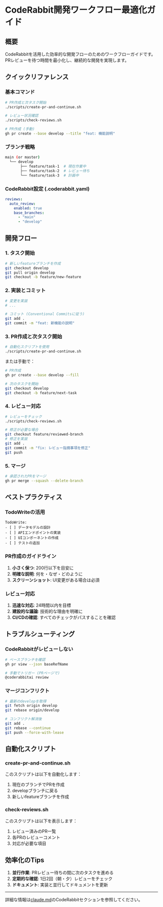 # CodeRabbit開発ワークフロー最適化ガイド

## 概要

CodeRabbitを活用した効率的な開発フローのためのワークフローガイドです。PRレビューを待つ時間を最小化し、継続的な開発を実現します。

## クイックリファレンス

### 基本コマンド

```bash
# PR作成と次タスク開始
./scripts/create-pr-and-continue.sh

# レビュー状況確認
./scripts/check-reviews.sh

# PR作成 (手動)
gh pr create --base develop --title "feat: 機能説明"
```

### ブランチ戦略

```bash
main (or master)
  └── develop
       ├── feature/task-1  # 現在作業中
       ├── feature/task-2  # レビュー待ち
       └── feature/task-3  # 計画中
```

### CodeRabbit設定 (.coderabbit.yaml)

```yaml
reviews:
  auto_review:
    enabled: true
    base_branches:
      - "main"
      - "develop"
```

## 開発フロー

### 1. タスク開始

```bash
# 新しいfeatureブランチを作成
git checkout develop
git pull origin develop
git checkout -b feature/new-feature
```

### 2. 実装とコミット

```bash
# 変更を実装
# ...

# コミット (Conventional Commitsに従う)
git add .
git commit -m "feat: 新機能の説明"
```

### 3. PR作成と次タスク開始

```bash
# 自動化スクリプトを使用
./scripts/create-pr-and-continue.sh
```

または手動で：

```bash
# PR作成
gh pr create --base develop --fill

# 次のタスクを開始
git checkout develop
git checkout -b feature/next-task
```

### 4. レビュー対応

```bash
# レビューをチェック
./scripts/check-reviews.sh

# 修正が必要な場合
git checkout feature/reviewed-branch
# 修正を実装
git add .
git commit -m "fix: レビュー指摘事項を修正"
git push
```

### 5. マージ

```bash
# 承認されたPRをマージ
gh pr merge --squash --delete-branch
```

## ベストプラクティス

### TodoWriteの活用

```text
TodoWrite:
- [ ] データモデルの設計
- [ ] APIエンドポイントの実装
- [ ] UIコンポーネントの作成
- [ ] テストの追加
```

### PR作成のガイドライン

1. **小さく保つ**: 200行以下を目安に
2. **明確な説明**: 何を・なぜ・どのように
3. **スクリーンショット**: UI変更がある場合は必須

### レビュー対応

1. **迅速な対応**: 24時間以内を目標
2. **建設的な議論**: 技術的な理由を明確に
3. **CI/CDの確認**: すべてのチェックがパスすることを確認

## トラブルシューティング

### CodeRabbitがレビューしない

```bash
# ベースブランチを確認
gh pr view --json baseRefName

# 手動でトリガー (PRページで)
@coderabbitai review
```

### マージコンフリクト

```bash
# 最新のdevelopを取得
git fetch origin develop
git rebase origin/develop

# コンフリクト解消後
git add .
git rebase --continue
git push --force-with-lease
```

## 自動化スクリプト

### create-pr-and-continue.sh

このスクリプトは以下を自動化します：
1. 現在のブランチでPRを作成
2. developブランチに戻る
3. 新しいfeatureブランチを作成

### check-reviews.sh

このスクリプトは以下を表示します：
1. レビュー済みのPR一覧
2. 各PRのレビューコメント
3. 対応が必要な項目

## 効率化のTips

1. **並行作業**: PRレビュー待ちの間に次のタスクを進める
2. **定期的な確認**: 1日2回（朝・夕）レビューをチェック
3. **ドキュメント**: 実装と並行してドキュメントを更新

---

詳細な情報は[claude.md](../claude.md)のCodeRabbitセクションを参照してください。